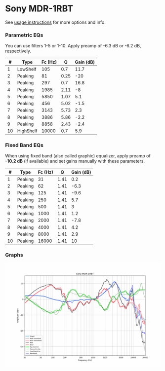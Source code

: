 # Sony MDR-1RBT
See [usage instructions](https://github.com/jaakkopasanen/AutoEq#usage) for more options and info.

### Parametric EQs
You can use filters 1-5 or 1-10. Apply preamp of -6.3 dB or -6.2 dB, respectively.

|   # | Type      |   Fc (Hz) |    Q |   Gain (dB) |
|-----|-----------|-----------|------|-------------|
|   1 | LowShelf  |       105 | 0.7  |        11.7 |
|   2 | Peaking   |        81 | 0.25 |       -20   |
|   3 | Peaking   |       297 | 0.7  |        16.8 |
|   4 | Peaking   |      1985 | 2.11 |        -8   |
|   5 | Peaking   |      5850 | 1.07 |         5.1 |
|   6 | Peaking   |       456 | 5.02 |        -1.5 |
|   7 | Peaking   |      3143 | 5.73 |         2.3 |
|   8 | Peaking   |      3886 | 5.86 |        -2.2 |
|   9 | Peaking   |      8858 | 2.43 |        -2.4 |
|  10 | HighShelf |     10000 | 0.7  |         5.9 |

### Fixed Band EQs
When using fixed band (also called graphic) equalizer, apply preamp of **-10.2 dB** (if available) and set gains manually with these parameters.

|   # | Type    |   Fc (Hz) |    Q |   Gain (dB) |
|-----|---------|-----------|------|-------------|
|   1 | Peaking |        31 | 1.41 |         0.2 |
|   2 | Peaking |        62 | 1.41 |        -6.3 |
|   3 | Peaking |       125 | 1.41 |        -9.6 |
|   4 | Peaking |       250 | 1.41 |         5.7 |
|   5 | Peaking |       500 | 1.41 |         3   |
|   6 | Peaking |      1000 | 1.41 |         1.2 |
|   7 | Peaking |      2000 | 1.41 |        -7.8 |
|   8 | Peaking |      4000 | 1.41 |         4.2 |
|   9 | Peaking |      8000 | 1.41 |         2.9 |
|  10 | Peaking |     16000 | 1.41 |        10   |

### Graphs
![](./Sony%20MDR-1RBT.png)

